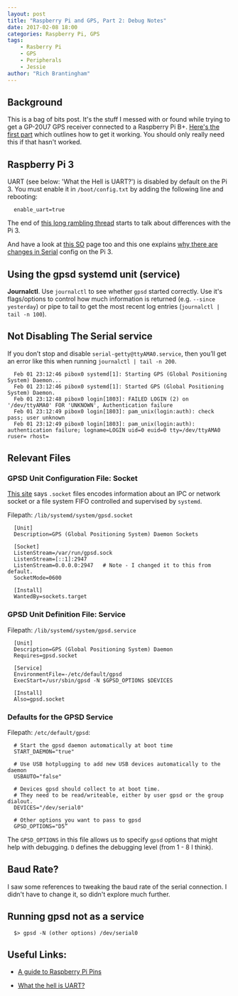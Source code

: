 ```yaml
---
layout: post
title: "Raspberry Pi and GPS, Part 2: Debug Notes"
date: 2017-02-08 18:00
categories: Raspberry Pi, GPS
tags:
    - Rasberry Pi
    - GPS
    - Peripherals
    - Jessie
author: "Rich Brantingham"
---
```


## Background

This is a bag of bits post. It's the stuff I messed with or found while trying to get a GP-20U7 GPS receiver connected to a Raspberry Pi B+.
[Here's the first part][pi_gps_part1] which outlines how to get it working. You should only really need this if that hasn't worked.

## Raspberry Pi 3

UART (see below: 'What the Hell is UART?') is disabled by default on the Pi 3.
You must enable it in `/boot/config.txt` by adding the following line and rebooting:
```
  enable_uart=true
```

The end of [this long rambling thread][rambling_blog] starts to talk about differences with the Pi 3.

And have a look at [this SO][pi3_info1] page too and this one explains [why there are changes in Serial][pi3_serial_changes] config on the Pi 3.

## Using the gpsd systemd unit (service)

**Journalctl**. Use `journalctl` to see whether `gpsd` started correctly. Use it's flags/options
to control how much information is returned (e.g. `--since yesterday`) or pipe to tail to get the most recent log entries (`journalctl | tail -n 100`).

## Not Disabling The Serial service

If you don’t stop and disable `serial-getty@ttyAMA0.service`, then you’ll get an error like this when running `journalctl | tail -n 200`.

```
  Feb 01 23:12:46 pibox0 systemd[1]: Starting GPS (Global Positioning System) Daemon...
  Feb 01 23:12:46 pibox0 systemd[1]: Started GPS (Global Positioning System) Daemon.
  Feb 01 23:12:48 pibox0 login[1803]: FAILED LOGIN (2) on '/dev/ttyAMA0' FOR 'UNKNOWN', Authentication failure
  Feb 01 23:12:49 pibox0 login[1803]: pam_unix(login:auth): check pass; user unknown
  Feb 01 23:12:49 pibox0 login[1803]: pam_unix(login:auth): authentication failure; logname=LOGIN uid=0 euid=0 tty=/dev/ttyAMA0 ruser= rhost=
```

## Relevant Files

### GPSD Unit Configuration File: Socket

[This site][socket_def] says `.socket` files encodes information about an IPC or network socket or a file system FIFO controlled and supervised by `systemd`.

Filepath: `/lib/systemd/system/gpsd.socket`

```
  [Unit]
  Description=GPS (Global Positioning System) Daemon Sockets

  [Socket]
  ListenStream=/var/run/gpsd.sock
  ListenStream=[::1]:2947
  ListenStream=0.0.0.0:2947   # Note - I changed it to this from default.
  SocketMode=0600

  [Install]
  WantedBy=sockets.target
```

### GPSD Unit Definition File: Service

Filepath: `/lib/systemd/system/gpsd.service`

```
  [Unit]
  Description=GPS (Global Positioning System) Daemon
  Requires=gpsd.socket

  [Service]
  EnvironmentFile=-/etc/default/gpsd
  ExecStart=/usr/sbin/gpsd -N $GPSD_OPTIONS $DEVICES

  [Install]
  Also=gpsd.socket
```

### Defaults for the GPSD Service

Filepath: `/etc/default/gpsd`:

```
  # Start the gpsd daemon automatically at boot time
  START_DAEMON="true"

  # Use USB hotplugging to add new USB devices automatically to the daemon
  USBAUTO="false"

  # Devices gpsd should collect to at boot time.
  # They need to be read/writeable, either by user gpsd or the group dialout.
  DEVICES="/dev/serial0"

  # Other options you want to pass to gpsd
  GPSD_OPTIONS="D5”
```

The `GPSD_OPTIONS` in this file allows us to specify `gpsd`
options that might help with debugging. `D` defines the debugging level (from 1 - 8 I think).

## Baud Rate?

I saw some references to tweaking the baud rate of the serial
connection. I didn't have to change it, so didn't explore much
further.

## Running gpsd not as a service

```
  $> gpsd -N (other options) /dev/serial0
```

## Useful Links:

* [A guide to Raspberry Pi Pins][pi_pins]

* [What the hell is UART?][what_is_uart]


[pi_gps_part1]: https://robrant.github.io/2017/02/raspberry-pi-and-gps/
[rambling_blog]: https://www.raspberrypi.org/forums/viewtopic.php?f=45&t=18115
[what_is_uart]: https://learn.sparkfun.com/tutorials/serial-communication/uarts
[pi_pins]: https://projects.drogon.net/raspberry-pi/wiringpi/special-pin-functions/
[socket_def]: https://www.freedesktop.org/software/systemd/man/systemd.socket.html
[pi3_info1]: http://raspberrypi.stackexchange.com/questions/45570/how-do-i-make-serial-work-on-the-raspberry-pi3
[pi3_info2]: https://learn.adafruit.com/adafruit-ultimate-gps-on-the-raspberry-pi/using-uart-instead-of-usb
[pi3_serial_changes]: https://www.element14.com/community/thread/55627/l/how-to-use-serial-port-in-raspberry-pi-3?displayFullThread=true
